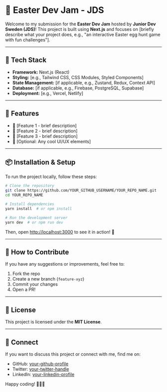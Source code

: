 
# 🐣 Easter Dev Jam - JDS

Welcome to my submission for the **Easter Dev Jam** hosted by **Junior Dev Sweden (JDS)**! This project is built using **Next.js** and focuses on [briefly describe what your project does, e.g., "an interactive Easter egg hunt game with fun challenges"].

---

## 🚀 Tech Stack

- **Framework:** Next.js (React)
- **Styling:** [e.g., Tailwind CSS, CSS Modules, Styled Components]
- **State Management:** [if applicable, e.g., Zustand, Redux, Context API]
- **Database:** [if applicable, e.g., Firebase, PostgreSQL, Supabase]
- **Deployment:** [e.g., Vercel, Netlify]

---

## 🎯 Features

- 🐰 [Feature 1 - brief description]
- 🌼 [Feature 2 - brief description]
- 🥚 [Feature 3 - brief description]
- 🎨 [Optional: Any cool UI/UX elements]

---

## 📦 Installation & Setup

To run the project locally, follow these steps:

```bash
# Clone the repository
git clone https://github.com/YOUR_GITHUB_USERNAME/YOUR_REPO_NAME.git
cd YOUR_REPO_NAME

# Install dependencies
yarn install  # or npm install

# Run the development server
yarn dev  # or npm run dev

```

Then, open [http://localhost:3000](http://localhost:3000) to see it in action! 🚀

---

## 🎉 How to Contribute

If you have any suggestions or improvements, feel free to:
1. Fork the repo
2. Create a new branch (`feature-xyz`)
3. Commit your changes
4. Open a PR!

---

## 📜 License

This project is licensed under the **MIT License**.

---

## 🔗 Connect

If you want to discuss this project or connect with me, find me on:
- GitHub: [your-github-profile](https://github.com/YOUR_GITHUB_USERNAME)
- Twitter: [your-twitter-handle](https://twitter.com/YOUR_HANDLE)
- LinkedIn: [your-linkedin-profile](https://www.linkedin.com/in/YOUR_NAME)

Happy coding! 🐣🎨🚀

